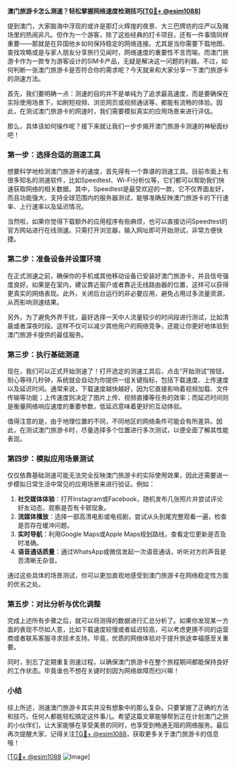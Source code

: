 **澳门旅游卡怎么测速？轻松掌握网络速度检测技巧[[TG💪+ @esim1088](https://t.me/s/esim1088)]**

提到澳门，大家脑海中浮现的或许是那灯火辉煌的夜景、大三巴牌坊的庄严以及赌场里的热闹非凡。但作为一个游客，除了这些经典的打卡项目，还有一件事情同样重要——那就是在异国他乡如何保持稳定的网络连接。尤其是当你需要下载地图、查找攻略或是与家人朋友分享旅行见闻时，网络速度的重要性不言而喻。而澳门旅游卡作为一款专为游客设计的SIM卡产品，无疑是解决这一问题的利器。不过，如何判断一张澳门旅游卡是否符合你的需求呢？今天就来和大家分享一下澳门旅游卡的测速方法。

首先，我们要明确一点：测速的目的并不是单纯为了追求最高速度，而是要确保在实际使用场景下，如刷短视频、浏览网页或视频通话等，都能有流畅的体验。因此，在测试澳门旅游卡的网速时，我们需要模拟真实的应用场景来进行评估。

那么，具体该如何操作呢？接下来就让我们一步步揭开澳门旅游卡测速的神秘面纱吧！

### 第一步：选择合适的测速工具

想要科学地检测澳门旅游卡的速度，首先得有一个靠谱的测速工具。目前市面上有很多知名的测速软件，比如Speedtest、Wi-Fi分析仪等，它们都可以帮助我们快速获取网络的相关数据。其中，Speedtest是最受欢迎的一款，它不仅界面友好，而且功能强大，支持全球范围内的服务器测试，能够准确反映澳门旅游卡的下行速率、上行速率以及延迟情况。

当然啦，如果你觉得下载额外的应用程序有些麻烦，也可以直接访问Speedtest的官方网站进行在线测速。只需打开浏览器，输入网址即可开始测试，非常方便快捷。

### 第二步：准备设备并设置环境

在正式测速之前，确保你的手机或其他移动设备已安装好澳门旅游卡，并且信号强度良好。如果是在室内，建议靠近窗户或者靠近无线路由器的位置，这样可以获得更真实的网络表现。此外，关闭后台运行的非必要应用，避免占用过多流量资源，从而影响测速结果。

另外，为了避免外界干扰，最好选择一天中人流量较少的时间段进行测试，比如清晨或者深夜时段。这样不仅可以减少其他用户的网络竞争，还能让你更好地体验到澳门旅游卡提供的最佳服务。

### 第三步：执行基础测速

现在，我们可以正式开始测速了！打开选定的测速工具后，点击“开始测试”按钮，耐心等待几秒钟，系统就会自动为你提供一组关键指标，包括下载速度、上传速度以及延迟时间。通常来说，下载速度越快越好，因为它直接影响着视频加载、文件传输等功能；上传速度则决定了图片上传、视频直播等任务的效率；而延迟时间则是衡量网络响应速度的重要参数，低延迟意味着更好的互动体验。

值得注意的是，由于地理位置的不同，不同地区的网络条件可能会有所差异。因此，在测试澳门旅游卡时，尽量选择多个位置进行多次测试，以便全面了解其性能表现。

### 第四步：模拟应用场景测试

仅仅依靠基础测速可能无法完全反映澳门旅游卡的实际使用效果，因此还需要进一步模拟日常生活中常见的应用场景来进行验证。例如：

1. **社交媒体体验**：打开Instagram或Facebook，随机发布几张照片并尝试评论好友动态，观察是否有卡顿现象。
2. **流媒体播放**：选择一部高清电影或电视剧，尝试从头到尾完整观看一遍，检查是否存在缓冲问题。
3. **实时导航**：利用Google Maps或Apple Maps规划路线，查看定位更新是否及时准确。
4. **语音通话质量**：通过WhatsApp或微信发起一次语音通话，听听对方的声音是否清晰无杂音。

通过这些具体的场景测试，你可以更加直观地感受到澳门旅游卡在网络稳定性方面的优劣之处。

### 第五步：对比分析与优化调整

完成上述所有步骤之后，就可以将测得的数据进行汇总分析了。如果你发现某一方面的表现不尽如人意，比如下载速度较慢或者延迟较高，可以考虑更换不同的运营商或者联系客服寻求技术支持。毕竟，优质的网络体验对于提升旅途幸福感至关重要。

同时，别忘了定期重复测速过程，以确保澳门旅游卡在整个旅程期间都能保持良好的工作状态。毕竟谁也不想在关键时刻因为网络故障而扫兴嘛！

### 小结

综上所述，测速澳门旅游卡其实并没有想象中的那么复杂。只要掌握了正确的方法和技巧，任何人都能轻松搞定这件事儿。希望这篇文章能够帮到正在计划澳门之旅的小伙伴们，让大家能够在享受美景的同时，也享受到畅通无阻的网络服务。最后再次提醒大家，记得关注[TG💪+ @esim1088](https://t.me/s/esim1088)，获取更多关于澳门旅游卡的信息哦！

[[TG💪+ @esim1088](https://t.me/s/esim1088) ![Image](https://i.postimg.cc/4NQfJmqS/Snipaste-2025-05-13-00-14-12.png)]